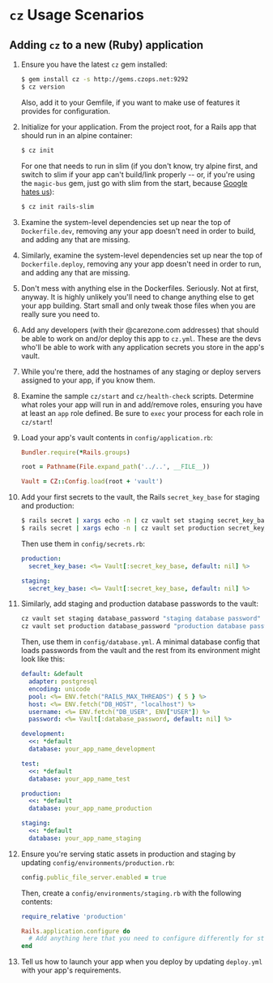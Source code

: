 # `cz` Usage Scenarios

## Adding `cz` to a new (Ruby) application

1. Ensure you have the latest `cz` gem installed:

    ```sh
    $ gem install cz -s http://gems.czops.net:9292
    $ cz version
    ```

    Also, add it to your Gemfile, if you want to make use of features it
    provides for configuration.

2. Initialize for your application. From the project root, for a Rails app that
    should run in an alpine container:

    ```sh
    $ cz init
    ```

    For one that needs to run in slim (if you don't know, try alpine first, and
    switch to slim if your app can't build/link properly -- or, if you're using
    the `magic-bus` gem, just go with slim from the start, because
    [Google hates us](https://github.com/grpc/grpc/issues/8899)):
    ```sh
    $ cz init rails-slim
    ```

3. Examine the system-level dependencies set up near the top of
    `Dockerfile.dev`, removing any your app doesn't need in order to build, and
    adding any that are missing.

4. Similarly, examine the system-level dependencies set up near the top of
    `Dockerfile.deploy`, removing any your app doesn't need in order to run, and
    adding any that are missing.

5. Don't mess with anything else in the Dockerfiles. Seriously. Not at first,
    anyway. It is highly unlikely you'll need to change anything else to get
    your app building. Start small and only tweak those files when you are
    really sure you need to.

6. Add any developers (with their @carezone.com addresses) that should be able
    to work on and/or deploy this app to `cz.yml`. These are the devs who'll be
    able to work with any application secrets you store in the app's vault.

7. While you're there, add the hostnames of any staging or deploy servers
    assigned to your app, if you know them.

8. Examine the sample `cz/start` and `cz/health-check` scripts. Determine what
    roles your app will run in and add/remove roles, ensuring you have at least
    an `app` role defined. Be sure to `exec` your process for each role in
    `cz/start`!

9. Load your app's vault contents in `config/application.rb`:

    ```ruby
    Bundler.require(*Rails.groups)

    root = Pathname(File.expand_path('../..', __FILE__))

    Vault = CZ::Config.load(root + 'vault')
    ```

10. Add your first secrets to the vault, the Rails `secret_key_base` for staging
    and production:

    ```sh
    $ rails secret | xargs echo -n | cz vault set staging secret_key_base
    $ rails secret | xargs echo -n | cz vault set production secret_key_base
    ```

    Then use them in `config/secrets.rb`:

    ```yaml
    production:
      secret_key_base: <%= Vault[:secret_key_base, default: nil] %>

    staging:
      secret_key_base: <%= Vault[:secret_key_base, default: nil] %>
    ```

11. Similarly, add staging and production database passwords to the vault:

    ```sh
    cz vault set staging database_password "staging database password"
    cz vault set production database_password "production database password"
    ```

    Then, use them in `config/database.yml`. A minimal database config that
    loads passwords from the vault and the rest from its environment might look
    like this:

    ```yaml
    default: &default
      adapter: postgresql
      encoding: unicode
      pool: <%= ENV.fetch("RAILS_MAX_THREADS") { 5 } %>
      host: <%= ENV.fetch("DB_HOST", "localhost") %>
      username: <%= ENV.fetch("DB_USER", ENV["USER"]) %>
      password: <%= Vault[:database_password, default: nil] %>

    development:
      <<: *default
      database: your_app_name_development

    test:
      <<: *default
      database: your_app_name_test

    production:
      <<: *default
      database: your_app_name_production

    staging:
      <<: *default
      database: your_app_name_staging
    ```

12. Ensure you're serving static assets in production and staging by updating
    `config/environments/production.rb`:

    ```ruby
    config.public_file_server.enabled = true
    ```

    Then, create a `config/environments/staging.rb` with the following contents:

    ```ruby
    require_relative 'production'

    Rails.application.configure do
      # Add anything here that you need to configure differently for staging.
    end
    ```

13. Tell us how to launch your app when you deploy by updating `deploy.yml` with
    your app's requirements.
